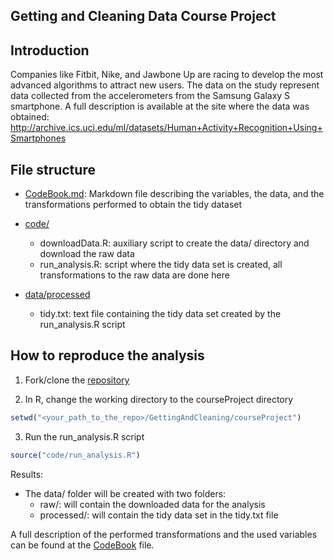 ## Getting and Cleaning Data Course Project

## Introduction

Companies like Fitbit, Nike, and Jawbone Up are racing to develop the most advanced algorithms to attract new users. 
The data on the study represent data collected from the accelerometers from the Samsung Galaxy S smartphone. A full description is available at the site where the data was obtained: 
http://archive.ics.uci.edu/ml/datasets/Human+Activity+Recognition+Using+Smartphones  


## File structure  

  - [CodeBook.md](https://github.com/rosariomgomez/datasciencecoursera/blob/master/GettingAndCleaning/courseProject/CodeBook.md):
    Markdown file describing the variables, the data, and the transformations performed to obtain the tidy dataset

  - [code/](https://github.com/rosariomgomez/datasciencecoursera/tree/master/GettingAndCleaning/courseProject/code)
    - downloadData.R: auxiliary script to create the data/ directory and download the raw data
    - run_analysis.R: script where the tidy data set is created, all transformations to the raw data are done here

  - [data/processed](https://github.com/rosariomgomez/datasciencecoursera/tree/master/GettingAndCleaning/courseProject/data/processed)
    - tidy.txt: text file containing the tidy data set created by the run_analysis.R script


## How to reproduce the analysis

1. Fork/clone the [repository](https://github.com/rosariomgomez/datasciencecoursera)

2. In R, change the working directory to the courseProject directory  

  ```r
  setwd("<your_path_to_the_repo>/GettingAndCleaning/courseProject")
  ```

3. Run the run_analysis.R script  
  ```r
  source("code/run_analysis.R")
  ```

Results:  
- The data/ folder will be created with two folders:  
  - raw/: will contain the downloaded data for the analysis  
  - processed/: will contain the tidy data set in the tidy.txt file  

A full description of the performed transformations and the used variables can be found at the [CodeBook](https://github.com/rosariomgomez/datasciencecoursera/blob/master/GettingAndCleaning/courseProject/CodeBook.md) file.
